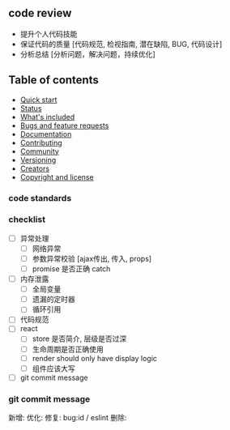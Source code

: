 ## code review

* 提升个人代码技能
* 保证代码的质量 [代码规范, 检视指南, 潜在缺陷, BUG, 代码设计]
* 分析总结 [分析问题，解决问题，持续优化]

## Table of contents

- [Quick start](#quick-start)
- [Status](#status)
- [What's included](#whats-included)
- [Bugs and feature requests](#bugs-and-feature-requests)
- [Documentation](#documentation)
- [Contributing](#contributing)
- [Community](#community)
- [Versioning](#versioning)
- [Creators](#creators)
- [Copyright and license](#copyright-and-license)


### code standards


### checklist

- [ ] 异常处理
  - [ ] 网络异常
  - [ ] 参数异常校验 [ajax传出, 传入, props]
  - [ ] promise 是否正确 catch
- [ ] 内存泄露
  - [ ] 全局变量
  - [ ] 遗漏的定时器
  - [ ] 循环引用 
- [ ] 代码规范
- [ ] react 
  - [ ] store 是否简介, 层级是否过深
  - [ ] 生命周期是否正确使用
  - [ ] render should only have display logic
  - [ ] 组件应该大写
- [ ] git commit message

### git commit message

新增: 
优化: 
修复: bug:id / eslint
删除: 






